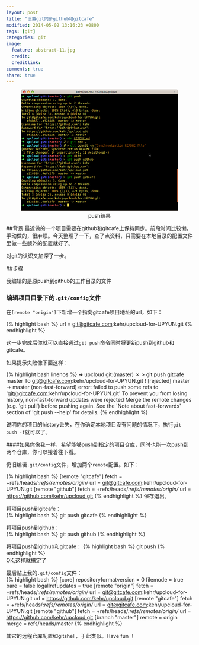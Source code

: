 ```yaml
---
layout: post
title: "设置git同步github和gitcafe"
modified: 2014-05-02 13:16:23 +0800
tags: [git]
categories: git
image:
  feature: abstract-11.jpg
  credit: 
  creditlink: 
comments: true
share: true
---
```


<figure>
    <center>	
        <a href="#"><img src="/images/blog/git.png" alt="git push"></a>
        	<figcaption>push结果</figcaption>
    </center>
</figure>
 

##背景 
最近做的一个项目需要在github和gitcafe上保持同步。前段时间比较懒，手动做的，很麻烦。今天整理了一下，查了点资料，只需要在本地目录的配置文件里做一些额外的配置就好了。  

对git的认识又加深了一步。

##步骤  

我编辑的是原push到github的工作目录的文件

### 编辑项目目录下的`.git/config`文件   

在`[remote "origin"]`下新增一个指向gitcafe项目地址的url，如下：   

{% highlight bash %}
url = git@gitcafe.com:kehr/upcloud-for-UPYUN.git
{% endhighlight %}

这一步完成后你就可以直接通过`git push`命令同时将更新push到github和gitcafe。  

如果提示失败像下面这样：  

{% highlight bash linenos %}
➜  upcloud git:(master) ✗ > git push gitcafe master 
To git@gitcafe.com:kehr/upcloud-for-UPYUN.git
 ! [rejected]        master -> master (non-fast-forward)
error: failed to push some refs to 'git@gitcafe.com:kehr/upcloud-for-UPYUN.git'
To prevent you from losing history, non-fast-forward updates were rejected
Merge the remote changes (e.g. 'git pull') before pushing again.  See the
'Note about fast-forwards' section of 'git push --help' for details.
{% endhighlight %}

说明你的项目的history丢失，在你确定本地项目没有问题的情况下，执行`git push -f`就可以了。  

####如果你像我一样，希望能够push到指定的项目仓库，同时也能一次push到两个仓库，你可以接着往下看。

仍旧编辑`.git/config`文件，增加两个`remote`配置。如下：  

{% highlight bash %}
[remote "gitcafe"]
	fetch = +refs/heads/*:refs/remotes/origin/*
	url = git@gitcafe.com:kehr/upcloud-for-UPYUN.git
[remote "github"]
	fetch = +refs/heads/*:refs/remotes/origin/*
    url = https://github.com/kehr/upcloud.git
{% endhighlight %}
保存退出。  

将项目push到gitcafe：  
{% highlight bash %}
git push gitcafe
{% endhighlight %}   

将项目push到github：   
{% highlight bash %}
git push github
{% endhighlight %}

将项目push到github和gitcafe：
{% highlight bash %}
git push
{% endhighlight %}   
OK,这样就搞定了

最后贴上我的`.git/config`文件：   
{% highlight bash %}
[core]
	repositoryformatversion = 0
	filemode = true
	bare = false
	logallrefupdates = true
[remote "origin"]
	fetch = +refs/heads/*:refs/remotes/origin/*
    url = git@gitcafe.com:kehr/upcloud-for-UPYUN.git
	url = https://github.com/kehr/upcloud.git
[remote "gitcafe"]
	fetch = +refs/heads/*:refs/remotes/origin/*
	url = git@gitcafe.com:kehr/upcloud-for-UPYUN.git
[remote "github"]
	fetch = +refs/heads/*:refs/remotes/origin/*
    url = https://github.com/kehr/upcloud.git
[branch "master"]
	remote = origin
	merge = refs/heads/master
{% endhighlight %}

其它的远程仓库配置如gitshell，于此类似。Have fun ！


